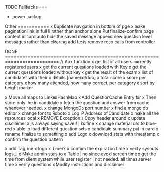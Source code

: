 TODO
Fallbacks ===
- power backup

Other ===========
x Duplicate navigation in bottom of pge 
x make pagination link in full li rather than anchor alone
Put finalize-confirm page content in card
auto hide the saved message
append new question level messages rather than clearing
add tests
remove repo calls from controller
<div class="mdl-spinner mdl-spinner--single-color mdl-js-spinner is-active"></div>


DONE =========================================================================
// Aux function
x get list of all users currently registered users
x get the current questions loaded with Key
x get the current questions loaded without key
x get the result of the exam
	x list of candidates with their
		x details [name/id/dob] 
		x total score
		x score per category
		x how many attended, how many correct, per category
		x sort by height marker

x Move all maps to LinkedHashMap
x Add QuestionCache Entry for 	<questionId vs Question>
	x Then store only the <questionNo vs questionId> in candidate
	x fetch the question and answer from cache whenever needed.
x change MongoDb port number
x find a mongo db editor
x change font to Roboto
x Log IP Address of Candidate
x make all the resources local
x REMOVE Exception
x Copy header around
x update disclaimer
x js always saying save!! | its fine
x change material css to blue-red
x able to load different question sets
x candidate summary put in card
x rename finalize to something
x add Logo
x download stats with timestamp
x confirm the question pattern

x add Tag line
x logo
x Timer?
x confirm the expiration time
x verify sysouts logs...
x Make admin stats to a Table | no since avoid screen time
x get the time from client system while user register | not needed. all times server time
x verify questions
x Modify instrictions and disclaimer
